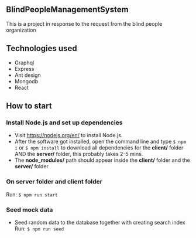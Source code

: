 ## BlindPeopleManagementSystem

This is a project in response to the request from the blind people organization

## Technologies used

- Graphql
- Express
- Ant design 
- Mongodb
- React 

## How to start

### Install Node.js and set up dependencies
   - Visit https://nodejs.org/en/ to install Node.js. 
   - After the software got installed, open the command line and type ```$ npm i``` or ```$ npm install``` to download all dependencies for the **client/** folder AND the **server/** folder, this probably takes 2-5 mins.
   - The **node_modules/** path should appear inside the **client/** folder and the **server/** folder
    

### On server folder and client folder
Run: ```$ npm run start```

### Seed mock data
- Seed random data to the database together with creating search index
Run: ```$ npm run seed```
